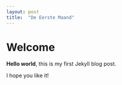 ```yaml
---
layout: post
title:  "De Eerste Maand"
---
```


# Welcome

**Hello world**, this is my first Jekyll blog post.

I hope you like it!
